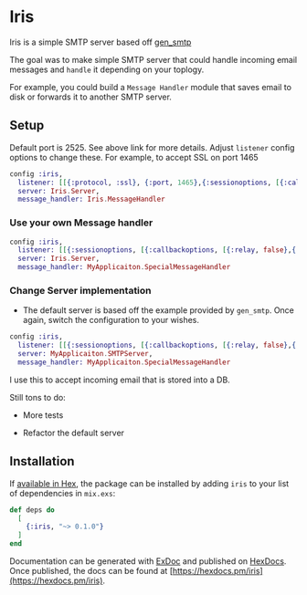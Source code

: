 # Iris

Iris is a simple SMTP server based off [gen_smtp](https://github.com/Vagabond/gen_smtp)

The goal was to make simple SMTP server that could handle incoming email messages and `handle` it depending on your toplogy.

For example, you could build a `Message Handler` module that saves email to disk or forwards it to another SMTP server.

## Setup

Default port is 2525.  See above link for more details.  Adjust `listener` config options to change these.  For example, to accept SSL on port 1465

```elixir
config :iris, 
  listener: [[{:protocol, :ssl}, {:port, 1465},{:sessionoptions, [{:callbackoptions, [{:relay, false},{:parse, true}]}]}]],
  server: Iris.Server,
  message_handler: Iris.MessageHandler
```

### Use your own Message handler

```elixir
config :iris, 
  listener: [[{:sessionoptions, [{:callbackoptions, [{:relay, false},{:parse, true}]}]}]],
  server: Iris.Server,
  message_handler: MyApplicaiton.SpecialMessageHandler
```

### Change Server implementation

* The default server is based off the example provided by `gen_smtp`.  Once again, switch the configuration to your wishes.

```elixir
config :iris, 
  listener: [[{:sessionoptions, [{:callbackoptions, [{:relay, false},{:parse, true}]}]}]],
  server: MyApplicaiton.SMTPServer,
  message_handler: MyApplicaiton.SpecialMessageHandler
```

I use this to accept incoming email that is stored into a DB.


Still tons to do:

* More tests

* Refactor the default server



## Installation

If [available in Hex](https://hex.pm/docs/publish), the package can be installed
by adding `iris` to your list of dependencies in `mix.exs`:

```elixir
def deps do
  [
    {:iris, "~> 0.1.0"}
  ]
end
```

Documentation can be generated with [ExDoc](https://github.com/elixir-lang/ex_doc)
and published on [HexDocs](https://hexdocs.pm). Once published, the docs can
be found at [https://hexdocs.pm/iris](https://hexdocs.pm/iris).

